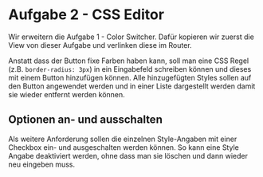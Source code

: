 # Aufgabe 2 - CSS Editor

Wir erweitern die Aufgabe 1 - Color Switcher. Dafür kopieren wir zuerst die View von dieser Aufgabe und verlinken diese im Router.

Anstatt dass der Button fixe Farben haben kann, soll man eine CSS Regel (z.B. `border-radius: 3px`) in ein Eingabefeld schreiben können und dieses mit einem Button hinzufügen können.
Alle hinzugefügten Styles sollen auf den Button angewendet werden und in einer Liste dargestellt werden damit sie wieder entfernt werden können.

## Optionen an- und ausschalten

Als weitere Anforderung sollen die einzelnen Style-Angaben mit einer Checkbox ein- und ausgeschalten werden können. So kann eine Style Angabe deaktiviert werden, ohne dass man sie löschen und dann wieder neu eingeben muss.